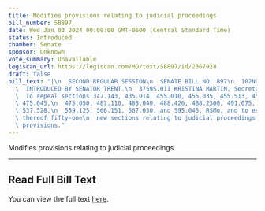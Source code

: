 ```yaml
---
title: Modifies provisions relating to judicial proceedings
bill_number: SB897
date: Wed Jan 03 2024 00:00:00 GMT-0600 (Central Standard Time)
status: Introduced
chamber: Senate
sponsor: Unknown
vote_summary: Unavailable
legiscan_url: https://legiscan.com/MO/text/SB897/id/2867928
draft: false
bill_text: "|\n  SECOND REGULAR SESSION\n  SENATE BILL NO. 897\n  102ND GENERA L ASSEMBLY\n\
  \  INTRODUCED BY SENATOR TRENT.\n  3759S.01I KRISTINA MARTIN, Secretary\n  AN ACT\n\
  \  To repeal sections 347.143, 435.014, 455.010, 455.035, 455.513, 456.1-108, 475.010,\
  \ 475.045,\n  475.050, 487.110, 488.040, 488.426, 488.2300, 491.075, 492.304, 494.455,\
  \ 537.528,\n  559.125, 566.151, 567.030, and 595.045, RSMo, and to enact in lieu\
  \ thereof fifty-one\n  new sections relating to judicial proceedings, with penalty\
  \ provisions."
---
```

Modifies provisions relating to judicial proceedings

---

## Read Full Bill Text

You can view the full text [here](https://legiscan.com/MO/text/SB897/id/2867928).
